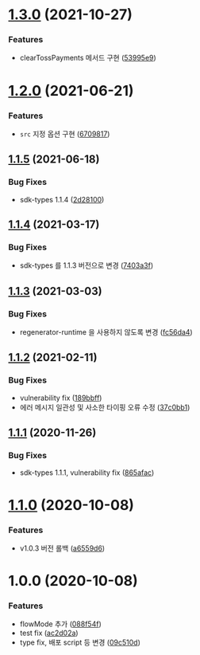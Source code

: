 # [1.3.0](https://github.com/tosspayments/browser-sdk/compare/v1.2.0...v1.3.0) (2021-10-27)


### Features

* clearTossPayments 메서드 구현 ([53995e9](https://github.com/tosspayments/browser-sdk/commit/53995e9653a1e59dcf830bb75ec6dfe9b75b5fa0))

# [1.2.0](https://github.com/tosspayments/browser-sdk/compare/v1.1.5...v1.2.0) (2021-06-21)


### Features

* `src` 지정 옵션 구현 ([6709817](https://github.com/tosspayments/browser-sdk/commit/6709817f385bedac2c373901adce59cb0f99636f))

## [1.1.5](https://github.com/tosspayments/browser-sdk/compare/v1.1.4...v1.1.5) (2021-06-18)


### Bug Fixes

* sdk-types 1.1.4 ([2d28100](https://github.com/tosspayments/browser-sdk/commit/2d28100cf62df4f95e48c9b9de298b088498c8dd))

## [1.1.4](https://github.com/tosspayments/browser-sdk/compare/v1.1.3...v1.1.4) (2021-03-17)


### Bug Fixes

* sdk-types 를 1.1.3 버전으로 변경 ([7403a3f](https://github.com/tosspayments/browser-sdk/commit/7403a3fbab821563d7860dbed5ff317831986d25))

## [1.1.3](https://github.com/tosspayments/browser-sdk/compare/v1.1.2...v1.1.3) (2021-03-03)


### Bug Fixes

* regenerator-runtime 을 사용하지 않도록 변경 ([fc56da4](https://github.com/tosspayments/browser-sdk/commit/fc56da42fc4399d9e785e3e14f1555230784645a))

## [1.1.2](https://github.com/tosspayments/browser-sdk/compare/v1.1.1...v1.1.2) (2021-02-11)


### Bug Fixes

* vulnerability fix ([189bbff](https://github.com/tosspayments/browser-sdk/commit/189bbff176ab8ba3b4331fda2323f136e7c08782))
* 에러 메시지 일관성 및 사소한 타이핑 오류 수정 ([37c0bb1](https://github.com/tosspayments/browser-sdk/commit/37c0bb18fb9bc7f7904a412b6e0c6e98acc578fb))

## [1.1.1](https://github.com/tosspayments/browser-sdk/compare/v1.1.0...v1.1.1) (2020-11-26)


### Bug Fixes

* sdk-types 1.1.1, vulnerability fix ([865afac](https://github.com/tosspayments/browser-sdk/commit/865afac93afff369a13128ec246dc84092629e53))

# [1.1.0](https://github.com/tosspayments/browser-sdk/compare/v1.0.0...v1.1.0) (2020-10-08)


### Features

* v1.0.3 버전 롤백 ([a6559d6](https://github.com/tosspayments/browser-sdk/commit/a6559d656b5faa090330541b12a0485894c60916))

# 1.0.0 (2020-10-08)


### Features

* flowMode 추가 ([088f54f](https://github.com/tosspayments/browser-sdk/commit/088f54f5125c15da1a5c58fa1bb8d7cd275ce5b3))
* test fix ([ac2d02a](https://github.com/tosspayments/browser-sdk/commit/ac2d02a125aaebfd8348fb28787613fba46c2f1d))
* type fix, 배포 script 등 변경 ([09c510d](https://github.com/tosspayments/browser-sdk/commit/09c510d088d4e7f4e9dc722ce28e28fe1ef295d5))
